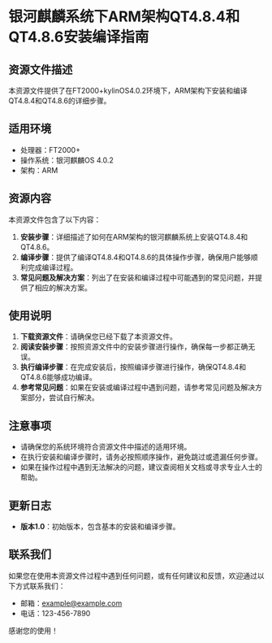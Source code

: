 # 银河麒麟系统下ARM架构QT4.8.4和QT4.8.6安装编译指南

## 资源文件描述

本资源文件提供了在FT2000+kylinOS4.0.2环境下，ARM架构下安装和编译QT4.8.4和QT4.8.6的详细步骤。

## 适用环境

- 处理器：FT2000+
- 操作系统：银河麒麟OS 4.0.2
- 架构：ARM

## 资源内容

本资源文件包含了以下内容：

1. **安装步骤**：详细描述了如何在ARM架构的银河麒麟系统上安装QT4.8.4和QT4.8.6。
2. **编译步骤**：提供了编译QT4.8.4和QT4.8.6的具体操作步骤，确保用户能够顺利完成编译过程。
3. **常见问题及解决方案**：列出了在安装和编译过程中可能遇到的常见问题，并提供了相应的解决方案。

## 使用说明

1. **下载资源文件**：请确保您已经下载了本资源文件。
2. **阅读安装步骤**：按照资源文件中的安装步骤进行操作，确保每一步都正确无误。
3. **执行编译步骤**：在完成安装后，按照编译步骤进行操作，确保QT4.8.4和QT4.8.6能够成功编译。
4. **参考常见问题**：如果在安装或编译过程中遇到问题，请参考常见问题及解决方案部分，尝试自行解决。

## 注意事项

- 请确保您的系统环境符合资源文件中描述的适用环境。
- 在执行安装和编译步骤时，请务必按照顺序操作，避免跳过或遗漏任何步骤。
- 如果在操作过程中遇到无法解决的问题，建议查阅相关文档或寻求专业人士的帮助。

## 更新日志

- **版本1.0**：初始版本，包含基本的安装和编译步骤。

## 联系我们

如果您在使用本资源文件过程中遇到任何问题，或有任何建议和反馈，欢迎通过以下方式联系我们：

- 邮箱：example@example.com
- 电话：123-456-7890

感谢您的使用！